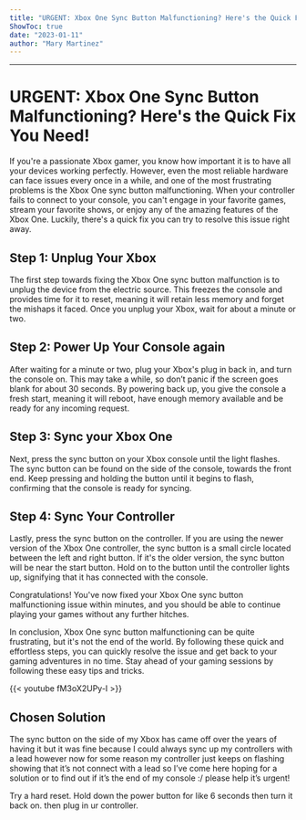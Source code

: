 ```yaml
---
title: "URGENT: Xbox One Sync Button Malfunctioning? Here's the Quick Fix You Need!"
ShowToc: true 
date: "2023-01-11"
author: "Mary Martinez"
---
```

*****
# URGENT: Xbox One Sync Button Malfunctioning? Here's the Quick Fix You Need!

If you're a passionate Xbox gamer, you know how important it is to have all your devices working perfectly. However, even the most reliable hardware can face issues every once in a while, and one of the most frustrating problems is the Xbox One sync button malfunctioning. When your controller fails to connect to your console, you can't engage in your favorite games, stream your favorite shows, or enjoy any of the amazing features of the Xbox One. Luckily, there's a quick fix you can try to resolve this issue right away. 

## Step 1: Unplug Your Xbox

The first step towards fixing the Xbox One sync button malfunction is to unplug the device from the electric source. This freezes the console and provides time for it to reset, meaning it will retain less memory and forget the mishaps it faced. Once you unplug your Xbox, wait for about a minute or two.

## Step 2: Power Up Your Console again 

After waiting for a minute or two, plug your Xbox's plug in back in, and turn the console on. This may take a while, so don’t panic if the screen goes blank for about 30 seconds. By powering back up, you give the console a fresh start, meaning it will reboot, have enough memory available and be ready for any incoming request.

## Step 3: Sync your Xbox One

Next, press the sync button on your Xbox console until the light flashes. The sync button can be found on the side of the console, towards the front end. Keep pressing and holding the button until it begins to flash, confirming that the console is ready for syncing. 

## Step 4: Sync Your Controller

Lastly, press the sync button on the controller. If you are using the newer version of the Xbox One controller, the sync button is a small circle located between the left and right button. If it's the older version, the sync button will be near the start button. Hold on to the button until the controller lights up, signifying that it has connected with the console.

Congratulations! You've now fixed your Xbox One sync button malfunctioning issue within minutes, and you should be able to continue playing your games without any further hitches.

In conclusion, Xbox One sync button malfunctioning can be quite frustrating, but it's not the end of the world. By following these quick and effortless steps, you can quickly resolve the issue and get back to your gaming adventures in no time. Stay ahead of your gaming sessions by following these easy tips and tricks.

{{< youtube fM3oX2UPy-I >}} 



## Chosen Solution
 The sync button on the side of my Xbox has came off over the years of having it but it was fine because I could always sync up my controllers with a lead however now for some reason my controller just keeps on flashing showing that it’s not connect  with a lead
so I’ve come here hoping for a solution or to find out if it’s the end of my console :/
please help it’s urgent!

 Try a hard reset. Hold down the power button for like 6 seconds then turn it back on.
then plug in ur controller.




